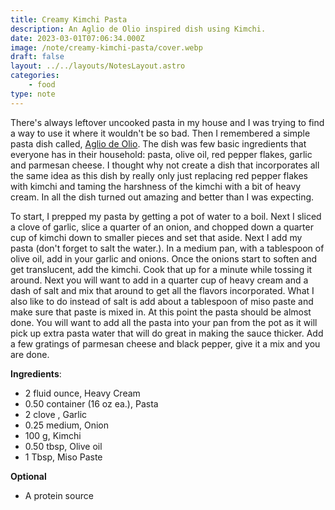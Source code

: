 ```yaml
---
title: Creamy Kimchi Pasta
description: An Aglio de Olio inspired dish using Kimchi.
date: 2023-03-01T07:06:34.000Z
image: /note/creamy-kimchi-pasta/cover.webp
draft: false
layout: ../../layouts/NotesLayout.astro
categories:
    - food
type: note
---
```


There's always leftover uncooked pasta in my house and I was trying to find a way to use it where it wouldn't be so bad. Then I remembered a simple pasta dish called, [Aglio de Olio](https://en.wikipedia.org/wiki/Spaghetti_aglio_e_olio). The dish was few basic ingredients that everyone has in their household: pasta, olive oil, red pepper flakes, garlic and parmesan cheese. I thought why not create a dish that incorporates all the same idea as this dish by really only just replacing red pepper flakes with kimchi and taming the harshness of the kimchi with a bit of heavy cream. In all the dish turned out amazing and better than I was expecting.

To start, I prepped my pasta by getting a pot of water to a boil. Next I sliced a clove of garlic, slice a quarter of an onion, and chopped down a quarter cup of kimchi down to smaller pieces and set that aside. Next I add my pasta (don't forget to salt the water.). In a medium pan, with a tablespoon of olive oil, add in your garlic and onions. Once the onions start to soften and get translucent, add the kimchi. Cook that up for a minute while tossing it around. Next you will want to add in a quarter cup of heavy cream and a dash of salt and mix that around to get all the flavors incorporated. What I also like to do instead of salt is add about a tablespoon of miso paste and make sure that paste is mixed in. At this point the pasta should be almost done. You will want to add all the pasta into your pan from the pot as it will pick up extra pasta water that will do great in making the sauce thicker. Add a few gratings of parmesan cheese and black pepper, give it a mix and you are done.

**Ingredients**:

-   2 fluid ounce, Heavy Cream
-   0.50 container (16 oz ea.), Pasta
-   2 clove , Garlic
-   0.25 medium, Onion
-   100 g, Kimchi
-   0.50 tbsp, Olive oil
-   1 Tbsp, Miso Paste

**Optional**

-   A protein source
